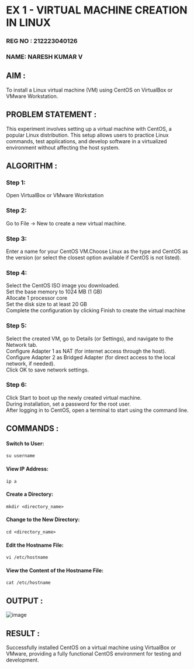  # EX 1 - VIRTUAL MACHINE CREATION IN LINUX

### REG NO : 212223040126
### NAME: NARESH KUMAR V
 
 ## AIM :
 
To install a Linux virtual machine (VM) using CentOS on VirtualBox or VMware Workstation.

## PROBLEM STATEMENT :

This experiment involves setting up a virtual machine with CentOS, a popular Linux distribution. This setup allows users to practice Linux commands, test applications, and develop software in a virtualized environment without affecting the host system.

## ALGORITHM :

 ### Step 1:
 Open VirtualBox or VMware Workstation</br>
 
 ### Step 2:
 Go to File -> New to create a new virtual machine.</br>
 
 ### Step 3:
Enter a name for your CentOS VM.Choose Linux as the type and CentOS as the version (or select the closest option available if CentOS is not listed).</br>

 ### Step 4:
 Select the CentOS ISO image you downloaded.</br>
 Set the base memory to 1024 MB (1 GB)</br>
 Allocate 1 processor core </br>
 Set the disk size to at least 20 GB</br>
 Complete the configuration by clicking Finish to create the virtual machine</br>
 
 ### Step 5:
 Select the created VM, go to Details (or Settings), and navigate to the Network tab.</br>
Configure Adapter 1 as NAT (for internet access through the host).</br>
Configure Adapter 2 as Bridged Adapter (for direct access to the local network, if needed).</br>
Click OK to save network settings.</br>

### Step 6:
Click Start to boot up the newly created virtual machine.</br>
During installation, set a password for the root user.</br>
After logging in to CentOS, open a terminal to start using the command line.</br>

## COMMANDS :

#### Switch to User:
```
su username
```
#### View IP Address:
```
ip a
```
#### Create a Directory:
```
mkdir <directory_name>
```
#### Change to the New Directory:
```
cd <directory_name>
```
#### Edit the Hostname File:
```
vi /etc/hostname
```
#### View the Content of the Hostname File:
```
cat /etc/hostname
```

## OUTPUT :

![image](https://github.com/user-attachments/assets/31760086-305c-40af-9894-c12f799ae6e2)

## RESULT :

Successfully installed CentOS on a virtual machine using VirtualBox or VMware, providing a fully functional CentOS environment for testing and development.

  


